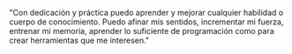 "Con dedicación y práctica puedo aprender y mejorar cualquier habilidad o cuerpo de conocimiento. Puedo afinar mis sentidos, incrementar mi fuerza, entrenar mi memoria, aprender lo suficiente de programación como para crear herramientas que me interesen."